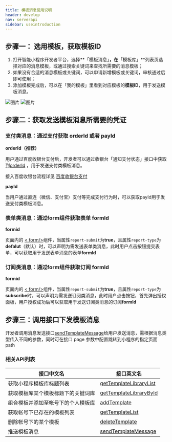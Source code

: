 ```yaml
---
title: 模板消息使用说明
header: develop
nav: serverapi
sidebar: useintroduction
---
```

 
 

## 步骤一： 选用模板，获取模板ID

 1. 打开智能小程序开发者平台，选择**「模板消息」**，在**「模板库」**列表页选择对应的消息模板，或通过搜索关键词来查找所需要的消息模板；
 2. 如果没有合适的消息模板或关键词，可以申请新增模板或关键词，审核通过后即可使用；
 3. 添加模板完成后，可以在「我的模板」里看到对应模板的**模板ID**，用于发送模板消息。

![图片](../../../img/api/information/user1.png)
![图片](../../../img/api/information/user2.png)


## 步骤二：获取发送模板消息所需要的凭证

### 支付类消息：通过支付获取 orderId 或者 payId

**orderId（推荐）**

用户通过百度收银台支付后，开发者可以通过收银台「通知支付状态」接口中获取到[orderId](https://smartprogram.baidu.com/docs/develop/function/tune_up_notice/) ，用于发送支付类模板消息。

接入百度收银台流程详见 [百度收银台支付](https://smartprogram.baidu.com/docs/introduction/pay/)

**payId**

当用户通过直连（微信、支付宝）支付等完成支付行为时，可以获取payId用于发送支付类模板消息。

### 表单类消息：通过form组件获取表单 formId

**formid**

页面内的 [< form/>](https://smartprogram.baidu.com/docs/develop/component/formlist_form/)组件，当属性`report-submit`为**true**，且属性`report-type`为**defalut**（默认）时，可以声明为需发送表单类消息，此时用户点击按钮提交表单，可以获取用于发送表单消息的表单**formId**

### 订阅类消息：通过form组件获取订阅 formId

**formid**

页面内的 [< form/>](https://smartprogram.baidu.com/docs/develop/component/formlist_form/)组件，当属性`report-submit`为**true**，且属性`report-type`为**subscribe**时，可以声明为需发送订阅类消息，此时用户点击按钮，首先弹出授权面板，用户授权成功后可以获取用于发送订阅类消息的订阅**formId**


## 步骤三：调用接口下发模板消息

开发者调用消息发送接口[sendTemplateMessage](https://smartprogram.baidu.com/docs/develop/serverapi/sendTemplateMessage/)给用户发送消息，需根据消息类型传入不同的参数，同时可在接口 page 参数中配置跳转到小程序的指定页面 path

### 相关API列表

|接口中文名 | 接口英文名 | 
|---|---|
|获取小程序模板库标题列表 | [getTemplateLibraryList](https://smartprogram.baidu.com/docs/develop/serverapi/getTemplateLibraryList/) | 
|获取模板库某个模板标题下的关键词库|[getTemplateLibraryById](https://smartprogram.baidu.com/docs/develop/serverapi/getTemplateLibraryById/) |
|组合模板并添加至帐号下的个人模板库|[addTemplate](https://smartprogram.baidu.com/docs/develop/serverapi/addTemplate/) |
|获取帐号下已存在的模板列表|[getTemplateList](https://smartprogram.baidu.com/docs/develop/serverapi/getTemplateList/) |
|删除帐号下的某个模板|[deleteTemplate](https://smartprogram.baidu.com/docs/develop/serverapi/deleteTemplate/) |
|推送模板消息|[sendTemplateMessage](https://smartprogram.baidu.com/docs/develop/serverapi/sendTemplateMessage/) |